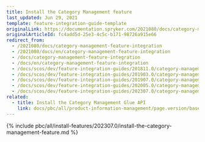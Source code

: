 ```yaml
---
title: Install the Category Management feature
last_updated: Jun 29, 2021
template: feature-integration-guide-template
originalLink: https://documentation.spryker.com/2021080/docs/category-management-feature-integration
originalArticleId: fc4add5d-25e3-4c5c-b171-98726a915e66
redirect_from:
  - /2021080/docs/category-management-feature-integration
  - /2021080/docs/en/category-management-feature-integration
  - /docs/category-management-feature-integration
  - /docs/en/category-management-feature-integration
  - /docs/scos/dev/feature-integration-guides/201811.0/category-management-feature-integration.html
  - /docs/scos/dev/feature-integration-guides/201903.0/category-management-feature-integration.html
  - /docs/scos/dev/feature-integration-guides/201907.0/category-management-feature-integration.html
  - /docs/scos/dev/feature-integration-guides/202005.0/category-management-feature-integration.html
  - /docs/scos/dev/feature-integration-guides/202307.0/category-management-feature-integration.html
related:
  - title: Install the Category Management Glue API
    link: docs/pbc/all/product-information-management/page.version/base-shop/install-and-upgrade/install-glue-api/install-the-category-management-glue-api.html
---
```


{% include pbc/all/install-features/202307.0/install-the-category-management-feature.md %} <!-- To edit, see /_includes/pbc/all/install-features/202307.0/install-the-category-management-feature.md -->
